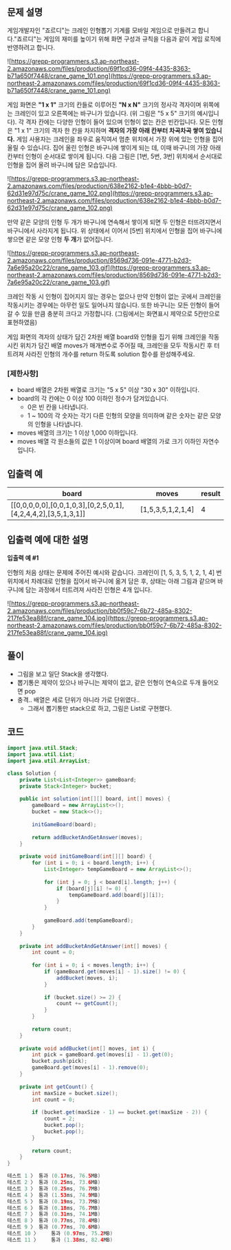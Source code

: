 ## **문제 설명**

게임개발자인 "죠르디"는 크레인 인형뽑기 기계를 모바일 게임으로 만들려고 합니다."죠르디"는 게임의 재미를 높이기 위해 화면 구성과 규칙을 다음과 같이 게임 로직에 반영하려고 합니다.

![https://grepp-programmers.s3.ap-northeast-2.amazonaws.com/files/production/69f1cd36-09f4-4435-8363-b71a650f7448/crane_game_101.png](https://grepp-programmers.s3.ap-northeast-2.amazonaws.com/files/production/69f1cd36-09f4-4435-8363-b71a650f7448/crane_game_101.png)

게임 화면은 **"1 x 1"** 크기의 칸들로 이루어진 **"N x N"** 크기의 정사각 격자이며 위쪽에는 크레인이 있고 오른쪽에는 바구니가 있습니다. (위 그림은 "5 x 5" 크기의 예시입니다). 각 격자 칸에는 다양한 인형이 들어 있으며 인형이 없는 칸은 빈칸입니다. 모든 인형은 "1 x 1" 크기의 격자 한 칸을 차지하며 **격자의 가장 아래 칸부터 차곡차곡 쌓여 있습니다.** 게임 사용자는 크레인을 좌우로 움직여서 멈춘 위치에서 가장 위에 있는 인형을 집어 올릴 수 있습니다. 집어 올린 인형은 바구니에 쌓이게 되는 데, 이때 바구니의 가장 아래 칸부터 인형이 순서대로 쌓이게 됩니다. 다음 그림은 [1번, 5번, 3번] 위치에서 순서대로 인형을 집어 올려 바구니에 담은 모습입니다.

![https://grepp-programmers.s3.ap-northeast-2.amazonaws.com/files/production/638e2162-b1e4-4bbb-b0d7-62d31e97d75c/crane_game_102.png](https://grepp-programmers.s3.ap-northeast-2.amazonaws.com/files/production/638e2162-b1e4-4bbb-b0d7-62d31e97d75c/crane_game_102.png)

만약 같은 모양의 인형 두 개가 바구니에 연속해서 쌓이게 되면 두 인형은 터뜨려지면서 바구니에서 사라지게 됩니다. 위 상태에서 이어서 [5번] 위치에서 인형을 집어 바구니에 쌓으면 같은 모양 인형 **두 개**가 없어집니다.

![https://grepp-programmers.s3.ap-northeast-2.amazonaws.com/files/production/8569d736-091e-4771-b2d3-7a6e95a20c22/crane_game_103.gif](https://grepp-programmers.s3.ap-northeast-2.amazonaws.com/files/production/8569d736-091e-4771-b2d3-7a6e95a20c22/crane_game_103.gif)

크레인 작동 시 인형이 집어지지 않는 경우는 없으나 만약 인형이 없는 곳에서 크레인을 작동시키는 경우에는 아무런 일도 일어나지 않습니다. 또한 바구니는 모든 인형이 들어갈 수 있을 만큼 충분히 크다고 가정합니다. (그림에서는 화면표시 제약으로 5칸만으로 표현하였음)

게임 화면의 격자의 상태가 담긴 2차원 배열 board와 인형을 집기 위해 크레인을 작동시킨 위치가 담긴 배열 moves가 매개변수로 주어질 때, 크레인을 모두 작동시킨 후 터트려져 사라진 인형의 개수를 return 하도록 solution 함수를 완성해주세요.

### **[제한사항]**

- board 배열은 2차원 배열로 크기는 "5 x 5" 이상 "30 x 30" 이하입니다.
- board의 각 칸에는 0 이상 100 이하인 정수가 담겨있습니다.
    - 0은 빈 칸을 나타냅니다.
    - 1 ~ 100의 각 숫자는 각기 다른 인형의 모양을 의미하며 같은 숫자는 같은 모양의 인형을 나타냅니다.
- moves 배열의 크기는 1 이상 1,000 이하입니다.
- moves 배열 각 원소들의 값은 1 이상이며 board 배열의 가로 크기 이하인 자연수입니다.

## **입출력 예**

| board | moves | result |
| --- | --- | --- |
| [[0,0,0,0,0],[0,0,1,0,3],[0,2,5,0,1],[4,2,4,4,2],[3,5,1,3,1]] | [1,5,3,5,1,2,1,4] | 4 |

## **입출력 예에 대한 설명**

**입출력 예 #1**

인형의 처음 상태는 문제에 주어진 예시와 같습니다. 크레인이 [1, 5, 3, 5, 1, 2, 1, 4] 번 위치에서 차례대로 인형을 집어서 바구니에 옮겨 담은 후, 상태는 아래 그림과 같으며 바구니에 담는 과정에서 터트려져 사라진 인형은 4개 입니다.

![https://grepp-programmers.s3.ap-northeast-2.amazonaws.com/files/production/bb0f59c7-6b72-485a-8302-217fe53ea88f/crane_game_104.jpg](https://grepp-programmers.s3.ap-northeast-2.amazonaws.com/files/production/bb0f59c7-6b72-485a-8302-217fe53ea88f/crane_game_104.jpg)

## 풀이

- 그림을 보고 일단 Stack을 생각했다.
- 뽑기통은 제약이 있으나 바구니는 제약이 없고, 같은 인형이 연속으로 두개 들어오면 pop
- 충격.. 배열은 세로 단위가 아니라 가로 단위였다..
    - 그래서 뽑기통만 stack으로 하고, 그림은 List로 구현했다.

## 코드

```java
import java.util.Stack;
import java.util.List;
import java.util.ArrayList;

class Solution {
    private List<List<Integer>> gameBoard;
    private Stack<Integer> bucket;
    
    public int solution(int[][] board, int[] moves) {
        gameBoard = new ArrayList<>();
        bucket = new Stack<>();
        
        initGameBoard(board);
        
        return addBucketAndGetAnswer(moves);
    }
    
    private void initGameBoard(int[][] board) {
        for (int i = 0; i < board.length; i++) {
            List<Integer> tempGameBoard = new ArrayList<>();
            
            for (int j = 0; j < board[i].length; j++) {
                if (board[j][i] != 0) {
                    tempGameBoard.add(board[j][i]);
                }
            }
            
            gameBoard.add(tempGameBoard);
        }
    }
    
    private int addBucketAndGetAnswer(int[] moves) {
        int count = 0;
        
        for (int i = 0; i < moves.length; i++) {
            if (gameBoard.get(moves[i] - 1).size() != 0) {
                addBucket(moves, i);
            }
            
            if (bucket.size() >= 2) {
                count += getCount();
            }
        }
        
        return count;
    }
    
    private void addBucket(int[] moves, int i) {
        int pick = gameBoard.get(moves[i] - 1).get(0);
        bucket.push(pick);
        gameBoard.get(moves[i] - 1).remove(0);
    }
    
    private int getCount() {
        int maxSize = bucket.size();
        int count = 0;
        
        if (bucket.get(maxSize - 1) == bucket.get(maxSize - 2)) {
            count = 2;
            bucket.pop();
            bucket.pop();
        }
        
        return count;
    }
}

테스트 1 〉	통과 (0.17ms, 76.5MB)
테스트 2 〉	통과 (0.25ms, 73.6MB)
테스트 3 〉	통과 (0.25ms, 76.7MB)
테스트 4 〉	통과 (1.53ms, 74.9MB)
테스트 5 〉	통과 (0.19ms, 73.7MB)
테스트 6 〉	통과 (0.18ms, 76.7MB)
테스트 7 〉	통과 (0.31ms, 74.1MB)
테스트 8 〉	통과 (0.77ms, 78.4MB)
테스트 9 〉	통과 (0.77ms, 70.6MB)
테스트 10 〉	통과 (0.97ms, 75.2MB)
테스트 11 〉	통과 (1.38ms, 82.4MB)
```
